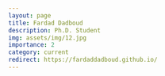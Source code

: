 ```yaml
---
layout: page
title: Fardad Dadboud
description: Ph.D. Student
img: assets/img/12.jpg
importance: 2
category: current
redirect: https://fardaddadboud.github.io/
---
```


